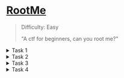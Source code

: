 # [RootMe](https://tryhackme.com/room/rrootme)

> Difficulty: Easy
>
> "A ctf for beginners, can you root me?"

<details>
  <summary>Task 1</summary>

Deploy your machine!

</details>

<details>
  <summary>Task 2</summary>

## -Scan the machine, how many ports are open?
  
We run an NMAP scan with  
```
nmap -sV targetmachineIP
```

+ `-sV`: Not only checks for open ports but the version of the service running.

![image](https://user-images.githubusercontent.com/115602464/197348592-c75191b5-c5de-422d-9507-7ac67040a0c7.png)

We see two open ports. Port 22 for SSH and port 80 for a server running Apache 2.4.29.

## -What version of Apache is running?

Apache 2.4.29 is running.

## -What service is running on port 22?

SSH is running on port 22.

## -Find directories on the web server using the GoBuster tool.

Lets use a tool called dirb to enumerate directories at the targetmachineIP address.

```
dirb http://10.10.165.210/ /usr/share/wordlists/dirb/big.txt 
```

+ `dirb`: We use dirb to scan the targetmachineIP using dirbs big.txt wordlist.

## -What is the hidden directory?

![image](https://user-images.githubusercontent.com/115602464/197349682-691cb38b-5499-419b-ab70-715fad6ac21d.png)

We discovered a /panel/ directory!

We can see there are two directories that stand out. (/panel/ and /uploads/)
The reason /panel/ is the one we are interested in is because it brings us to a file upload form.

</details>

<details>
  <summary>Task 3</summary>

Find a form to upload and get a reverse shell, and find the flag.

<sub>Hint: Search for "file upload bypass" and "PHP reverse shell".</sub>

## -user.txt

Head over to targetmachineIP/panel/

![image](https://user-images.githubusercontent.com/115602464/197354106-7853af06-dc6d-44a7-9468-c6fc3eef0c97.png)

We are given an upload form. 

The hint is really helpful here, we need a php reverse shell.

The idea here is that because we are able to access the upload form AND /uploads/, we can upload a reverse shell file and execute it by accessing it in /uploads/. This would give us a reverse shell into the system as a low privilege user.

Lets head to [RevShells](https://www.revshells.com). We want to use the IP address of our attacker machine and a port of our choosing, lets use 4444.

We can find our own IP by utilizing `ifconfig`.

![image](https://user-images.githubusercontent.com/115602464/197353522-cecff534-10ea-4e20-aa95-adcc7d03c281.png)

Look for eth0 within the ifconfig output. The inet address is our machines IP.

Lets select a reverse shell. I have previous experience with it so I chose `PHP PentestMonkey`.

Our page should look something like this, with the IP adjusted to your machines IP.

![image](https://user-images.githubusercontent.com/115602464/197355378-debafb52-ecad-4a5f-bf2c-0ca3d0233953.png)

Lets copy the code we are given and paste it into a file called reverse.php. Head back to /panel/ and upload your reverse shell!

![image](https://user-images.githubusercontent.com/115602464/197355322-5ac34eb2-356b-4165-8265-9cbb523c60cd.png)

We get an error! Checking /uploads/ we can see that our file was not uploaded.

Doing a quick google translate: `PHP is not allowed!`

Looks like the upload form is validating files before they are uploaded. This means that the admin configured the form to not accept files that could be potentially dangerous, such as PHP. Thankfully, there are many ways to prey on misconfigurations and bypass any validation.

[Hacktricks.xyz](https://book.hacktricks.xyz/pentesting-web/file-upload) is a great resource for file upload bypass methodologies. There are various tactics that can be utilized in this scenario. Lets go with renaming our file to reverse.phtml. The file upload form might be blocking .php but not .phtml/.phps/.shtml/etc.

![image](https://user-images.githubusercontent.com/115602464/197355701-fb3bb65e-7328-4668-989b-df24916b48bb.png)

Success! Lets check /uploads/ and make sure our file was actually uploaded.

![image](https://user-images.githubusercontent.com/115602464/197357416-d21c2a62-d3b8-4d8f-9193-8353b7d9001f.png)

Now that our reverse shell is uploaded, lets setup a listener to intercept the connection from the reverse shell.

```nc -lvnp 4444```
+ `nc`: Netcat is a utility for opening/listening to connections using TCP or UDP.
+ `l`: Specifies that netcat should listen for an incoming connection.
+ `v`: Gives a more verbose output.
+ `n`: Avoids any DNS or service lookups on any specified address, hostname or port.
+ `p`: Specifies the source port that netcat should use.
+ `4444`: This is the port we specified for our reverse shell.

With the listener active, lets head to /uploads/ and select our reverse.phtml file.

![image](https://user-images.githubusercontent.com/115602464/197357524-6d71aff9-c33a-4a1a-b230-7fc1e72251df.png)

Our reverse shell was a success!

![image](https://user-images.githubusercontent.com/115602464/197357545-f4bc7dfe-169c-486f-8c28-4063039c499d.png)

Running `whoami` shows us that we are www-data. This means our privileges are low, but we can still find and access the user.txt file.

We can either search around for the file manually or use the find command.

```find / -iname "user.txt" 2>/dev/null```
+ `find`: Find is a utility that searches for files in the linux directory hierarchy.
+ `/`: Specifies the directory we want to start in. This starts our search in the base / directory and recursively searches all files and folders within.
+ `-iname`: Allows us to specify the file name same as -name but is case insensitive.
+ `2>/dev/null`: Redirects any errors to /dev/null. Cleans up the output so that we don't see any useless information.

![image](https://user-images.githubusercontent.com/115602464/197357679-d5ebf36a-7d9c-4479-aef1-a9c2ff04f2d4.png)

`cat` the file to get your user flag. 🚩
</details>

<details>
  <summary>Task 4</summary>
Now that we have a shell, let's escalate our privileges to root.

## -Search for files with SUID permission, which file is weird?
<sub>Hint: find / -user root -perm /4000</sub>

We are asked for find files with the SUID permission set. The SUID(Set-user Identification) as well as the group variation(SGID) are permissions that the owner of an executable file can set. These are set so that alternate users can run the file with the same level privileges as the owner/group. [Learn More](https://linuxhint.com/special-permissions-suid-guid-sticky-bit/)

```find / -user root -perm /4000 2>/dev/null```
+ `-user root`: Specifies that we are searching for files with root as owner.
+ `-perm /4000`: Specifies the permissions that we are looking for. We are looking for the SUID which is the 4 in 4000.
+ `2>/dev/null`: Redirects any errors to /dev/null. Cleans up the output so that we don't see any useless information.

![image](https://user-images.githubusercontent.com/115602464/197358826-e05c7b29-35f3-4919-a343-851562504429.png)

Python has the SUID/GUID permissions set. This stands out due to python being extremely versatile, especially with root level access.

## -Find a form to escalate your privileges.
<sub>Hint: Search for gtfobins</sub>

[GTFObins](https://gtfobins.github.io) is a list of binaries that we can use to bypass security restrictions and misconfigured systems.
Typically if we have SUID/GUID set or sudo permissions on a binary we can use GTFObins to exploit it.

![image](https://user-images.githubusercontent.com/115602464/197359044-2e342585-ab82-4f8e-9875-47997e4f6541.png)

Looks like we have to execute python, indicated by ./python, with some options.
Lets `cd` into the /usr/bin directory, this is where the python binary is located.

Run the command under python/SUID section on GTFObins.

```./python -c 'import os; os.execl("/bin/sh","sh","-p")'```


![image](https://user-images.githubusercontent.com/115602464/197359142-8ab969c5-9411-4ff6-882b-eddd3c8289e9.png)

We're in!

## -root.txt

Lets CD into the root directory.

![image](https://user-images.githubusercontent.com/115602464/197359477-4567f062-d290-405a-97ae-23b36418de21.png)

`cat` the root.txt file to get your flag! 🚩

</details>

